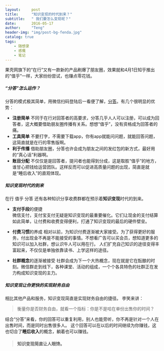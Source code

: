 ```yaml
---
layout:     post
title:      "知识变现的时代到来？"
subtitle:   " 我们要怎么变现呢？"
date:       2016-05-17
author:     "Teng"
header-img: "img/post-bg-fenda.jpg"
catalog: true
tags:
    - 随想录
    - 感慨
    - 笔记
---
```


果壳网旗下的“在行”又有一款新的产品刷爆了朋友圈，效果就和4月1日知乎推出的“值乎”一样，大家纷纷尝试，也赚点零花钱。

##### “分答”怎么运作？
分答的模式极其简单，用微信扫码登陆后一看便了解，[分答](http://fd.zaih.com/)。有几个很明显的优势：

- **注册简单** 不同于在行对回答者的高要求，分答几乎人人可以注册，可以成为回答者，这大概要借助朋友圈传播有关系。想想“值乎”，没有资格成为回答者的痛。
- **工具简单** 不要打字，不需要下载app，你有app就能问问题，就能回答问题，这简直就是在行的零售版啊。
- **利于传播** 借助朋友圈，分答也许会成为朋友之间的发红包的新方式，最好用的“真心话”利器啊。
- **账目分配** 不仅仅是是回答者，提问者也能得到分成，这是取胜“值乎”的地方，谁甘心把钱给运营团队。这样反而可以促进高质量问题的出现，简直是就是“睡后收入”的直观体现。

##### 知识变现时代的到来
在行 值乎 分答 还有各种知识分享收费群都在预示着**知识变现**时代的到来。

- **支付手段**的便捷    
微信支付，支付宝支付无疑是知识变现的最重要催化。它们让现金的支付结算如此简单，让付费和收费变得便利，打通了知识变现的最后的硬件壁垒。

- **付费习惯**的养成
相对以前，为知识付费逐渐被大家接受。为了获得更好的服务，付出现金不再是不能接受的事情。不想看广告可以买会员，想知道更多的知识可以加入社群，想认识牛人可以用在行。
人们扩充自己知识的途径变得丰富起来，不仅仅是单独依靠读书、上学这样的途径。

- **社群概念**的逐渐被接受
社群会成为下一个大热概念，现在就是它在酝酿的时刻。微信群走到线下，各种课堂、活动的组成，一个个各具特色的社群正在发力构成知识变现的主力。

##### 知识变现让你更快的实现财务自由
相比其他产品和服务，知识变现简直是实现财务自由的捷径。
李笑来讲：
> 衡量你是否财务自由，就看一个指标：你是不是哈在单份出售你的时间？

结合“分答”来看，你的回答可以重复利用，别人也能旁听，你不再是针对一个人在出售时间，而是同时出售很多人。
这个回答可以在以后的时间继续为你赚钱，这也切合了**睡后收入**的概念，躺着也可以赚钱。

> #### 知识变现简直让人眼馋。 


